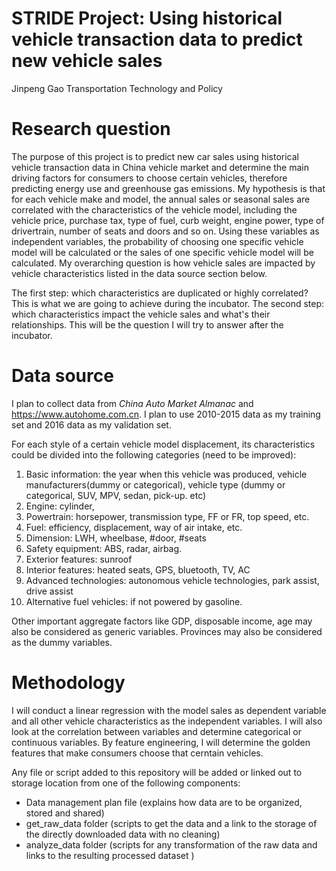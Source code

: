 # STRIDE Project: Using historical vehicle transaction data to predict new vehicle sales

Jinpeng Gao
Transportation Technology and Policy

# Research question

The purpose of this project is to predict new car sales using historical vehicle transaction data in China vehicle market and determine the main driving factors for consumers to choose certain vehicles, therefore predicting energy use and greenhouse gas emissions.
My hypothesis is that for each vehicle make and model, the annual sales or seasonal sales are correlated with the characteristics of the vehicle model, including the vehicle price, purchase tax, type of fuel, curb weight, engine power, type of drivertrain, number of seats and doors and so on. Using these variables as independent variables, the probability of choosing one specific vehicle model will be calculated or the sales of one specific vehicle model will be calculated. My overarching question is how vehicle sales are impacted by vehicle characteristics listed in the data source section below. 

The first step: which characteristics are duplicated or highly correlated? This is what we are going to achieve during the incubator. 
The second step: which characteristics impact the vehicle sales and what's their relationships. This will be the question I will try to answer after the incubator. 

# Data source

I plan to collect data from *China Auto Market Almanac* and https://www.autohome.com.cn.
I plan to use 2010-2015 data as my training set and 2016 data as my validation set.

For each style of a certain vehicle model 
displacement, its characteristics could be divided into the following categories (need to be improved):
1) Basic information: the year when this vehicle was produced, vehicle manufacturers(dummy or categorical), vehicle type
(dummy or categorical, SUV, MPV, sedan, pick-up. etc)
2) Engine: cylinder, 
3) Powertrain: horsepower, transmission type, FF or FR, top speed, etc.
4) Fuel: efficiency, displacement, way of air intake, etc.
5) Dimension: LWH, wheelbase, #door, #seats
6) Safety equipment: ABS, radar,  airbag.
7) Exterior features: sunroof
8) Interior features: heated seats, GPS, bluetooth, TV, AC
9) Advanced technologies: autonomous vehicle technologies, park assist, drive assist
10) Alternative fuel vehicles: if not powered by gasoline.

Other important aggregate factors like GDP, disposable income, age may also be considered as generic variables. 
Provinces may also be considered as the dummy variables.

# Methodology

I will conduct a linear regression with the model sales as dependent variable and all other vehicle 
characteristics as the independent variables. I will also look at the correlation between variables and determine 
categorical or continuous variables. By feature engineering, I will determine the golden features that make consumers choose that cerntain vehicles.

Any file or script added to this repository will be added or linked out to storage location from one of the following components:
* Data management plan file (explains how data are to be organized, stored and shared)
* get_raw_data folder (scripts to get the data and a link to the storage of the directly downloaded data with no cleaning)
* analyze_data folder (scripts for any transformation of the raw data and links to the resulting processed dataset )
